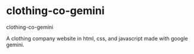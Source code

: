 # clothing-co-gemini
clothing-co-gemini

A clothing company website in html, css, and javascript made with google gemini.
